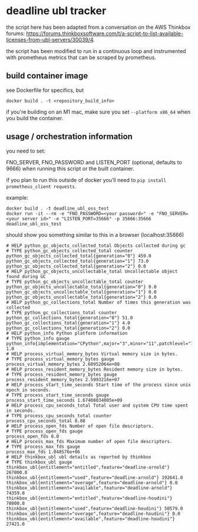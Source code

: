 # deadline ubl tracker

the script here has been adapted from a conversation on the AWS Thinkbox forums: https://forums.thinkboxsoftware.com/t/a-script-to-list-available-licenses-from-ubl-servers/30039/4. 

the script has been modified to run in a continuous loop and instrumented with prometheus metrics that can be scraped by prometheus.

## build container image

see Dockerfile for specifics, but
```
docker build . -t <repository_build_info>
```

if you're building on an M1 mac, make sure you set `--platform x86_64` when you build the container.

## usage / orchestration information

you need to set:

FNO_SERVER, FNO_PASSWORD and LISTEN_PORT (optional, defaults to 9666) when running this script or the built container.

if you plan to run this outside of docker you'll need to `pip install prometheus_client requests`.

example:

```
docker build . -t deadline_ubl_oss_test
docker run -it --rm -e "FNO_PASSWORD=<your password>" -e "FNO_SERVER=<your server id>" -e "LISTEN_PORT=35666" -p 35666:35666  deadline_ubl_oss_test
```

should show you something similar to this in a browser (localhost:35666)
```
# HELP python_gc_objects_collected_total Objects collected during gc
# TYPE python_gc_objects_collected_total counter
python_gc_objects_collected_total{generation="0"} 459.0
python_gc_objects_collected_total{generation="1"} 73.0
python_gc_objects_collected_total{generation="2"} 0.0
# HELP python_gc_objects_uncollectable_total Uncollectable object found during GC
# TYPE python_gc_objects_uncollectable_total counter
python_gc_objects_uncollectable_total{generation="0"} 0.0
python_gc_objects_uncollectable_total{generation="1"} 0.0
python_gc_objects_uncollectable_total{generation="2"} 0.0
# HELP python_gc_collections_total Number of times this generation was collected
# TYPE python_gc_collections_total counter
python_gc_collections_total{generation="0"} 51.0
python_gc_collections_total{generation="1"} 4.0
python_gc_collections_total{generation="2"} 0.0
# HELP python_info Python platform information
# TYPE python_info gauge
python_info{implementation="CPython",major="3",minor="11",patchlevel="1",version="3.11.1"} 1.0
# HELP process_virtual_memory_bytes Virtual memory size in bytes.
# TYPE process_virtual_memory_bytes gauge
process_virtual_memory_bytes 2.60952064e+08
# HELP process_resident_memory_bytes Resident memory size in bytes.
# TYPE process_resident_memory_bytes gauge
process_resident_memory_bytes 2.5993216e+07
# HELP process_start_time_seconds Start time of the process since unix epoch in seconds.
# TYPE process_start_time_seconds gauge
process_start_time_seconds 1.67408034005e+09
# HELP process_cpu_seconds_total Total user and system CPU time spent in seconds.
# TYPE process_cpu_seconds_total counter
process_cpu_seconds_total 0.08
# HELP process_open_fds Number of open file descriptors.
# TYPE process_open_fds gauge
process_open_fds 8.0
# HELP process_max_fds Maximum number of open file descriptors.
# TYPE process_max_fds gauge
process_max_fds 1.048576e+06
# HELP thinkbox_ubl ubl details as reported by thinkbox
# TYPE thinkbox_ubl gauge
thinkbox_ubl{entitlement="entitled",feature="deadline-arnold"} 267000.0
thinkbox_ubl{entitlement="used",feature="deadline-arnold"} 192641.0
thinkbox_ubl{entitlement="overage",feature="deadline-arnold"} 0.0
thinkbox_ubl{entitlement="available",feature="deadline-arnold"} 74359.0
thinkbox_ubl{entitlement="entitled",feature="deadline-houdini"} 78000.0
thinkbox_ubl{entitlement="used",feature="deadline-houdini"} 50579.0
thinkbox_ubl{entitlement="overage",feature="deadline-houdini"} 0.0
thinkbox_ubl{entitlement="available",feature="deadline-houdini"} 27421.0
```